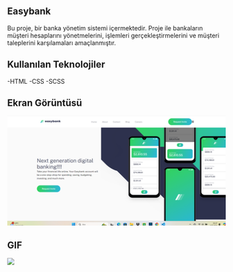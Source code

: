 ## Easybank

Bu proje, bir banka yönetim sistemi içermektedir. Proje ile bankaların müşteri hesaplarını yönetmelerini, işlemleri gerçekleştirmelerini ve müşteri taleplerini karşılamaları amaçlanmıştır.

## Kullanılan Teknolojiler

-HTML -CSS -SCSS

## Ekran Görüntüsü

![](/Ekran%20görüntüsü%202024-07-04%20012717.png)

## GIF

![](/easybank.gif)



